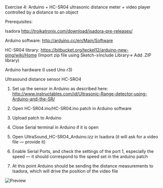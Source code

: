 Exercise 4: Arduino + HC-SR04 ultrasonic distance meter + video player controlled by a distance to an object

Prerequisites:

Isadora http://troikatronix.com/download/isadora-pre-releases/

Arduino software: http://arduino.cc/en/Main/Software

HC-SR04 library: https://bitbucket.org/teckel12/arduino-new-ping/wiki/Home (Import zip file using Sketch-≥Include Library-> Add .ZIP library)

Arduino hardware (I used Uno r3)

Ultrasound distance sensor HC-SRO4





1. Set up the sensor in Arduino as described here: http://www.instructables.com/id/Ultrasonic-Range-detector-using-Arduino-and-the-SR/

2. Open HC-SR04.ino/HC-SR04.ino patch in Arduino software
3. Upload patch to Arduino
4. Close Serial terminal in Arduino if it is open
5. Open UltraSound_HC-SRO4_Arduino.izz in Isadora (it will ask for a video file — provide it)
6. Enable Serial Ports, and check the settings of the port 1, especially the speed — it should correspond to the speed set in the arduino patch
7. At this point Arduino should be sending the distance measurements to Isadora, which will drive the position of the video file


![Preview](https://raw.github.com/eighteight/MeyerholdTheatreCenter2014/master/Exercise4-UltraSound-Isadora/IMG_3100.JPG)
